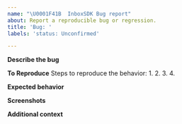 ```yaml
---
name: "\U0001F41B  InboxSDK Bug report"
about: Report a reproducible bug or regression.
title: 'Bug: '
labels: 'status: Unconfirmed'

---
```


<!--
  Please provide a clear and concise description of what the bug is. Include
  screenshots if needed. Please test using the latest version of InboxSDK to make sure your issue has not already been fixed.
-->

**Describe the bug**


**To Reproduce**
Steps to reproduce the behavior:
1. 
2. 
3. 
4. 

**Expected behavior**


**Screenshots**


**Additional context**
<!--
Add any other context about the problem here. Eg browser version, gmail version
-->
